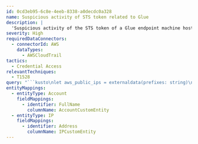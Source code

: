 ```yaml
---
id: 0cd3eb95-6c8e-4eeb-8338-a0decdc0a328
name: Suspicious activity of STS token related to Glue
description: |
  'Suspicious activity of the STS token of a Glue endpoint machine hosted by ECS (for example, by SSRF) indicates a possible token hijacking. An attacker may have stolen the token and could abuse its permissions to escalate privileges and move laterally in the cloud account.'
severity: High
requiredDataConnectors:
  - connectorId: AWS
    dataTypes:
      - AWSCloudTrail
tactics:
  - Credential Access
relevantTechniques:
  - T1528
query: "```kusto\nlet aws_public_ips = externaldata(prefixes: string)\n[ \n     h@'https://aka.ms/awspublicipaddresse/aws-public-ip-addresses/ip-ranges.json'\n]\nwith(format='multijson');\nlet timeframe = 30m;\nlet lookback = 12h;\n//Get the AccessKey in the STS token when Lambda service assumes the Role periodically (max assumed session can be 12h)\nlet sts_token = AWSCloudTrail\n| where TimeGenerated >= ago (lookback)\n| where EventSource == \"sts.amazonaws.com\" and SourceIpAddress == \"glue.amazonaws.com\"\n| extend instanceId = tostring(parse_json(RequestParameters).roleSessionName)\n| extend token = tostring(parse_json(ResponseElements).credentials.accessKeyId);\n//Get the identities who used that STS token - this can be the Lambda function itself which assumed it (legit),\n//but it can also be an external identity which abuses the token permissions\nlet tokenUsage = AWSCloudTrail\n| where TimeGenerated >= ago (timeframe)\n| join kind=inner sts_token on $left.UserIdentityAccessKeyId == $right.token\n| extend region = AWSRegion1\n| project-away SourceIpAddress1, UserIdentityUserName1, UserIdentityArn1, TimeGenerated1;\n//Check whether the called identity is legit\naws_public_ips\n| mv-expand todynamic(prefixes)\n| extend ip_prefix=tostring(todynamic(prefixes.['ip_prefix']))\n| extend region=tostring(todynamic(prefixes.['region']))\n| extend service=tostring(todynamic(prefixes.['service']))\n| project-away prefixes\n| where service == \"AMAZON\" \n| join kind=inner tokenUsage on region\n| where SourceIpAddress !contains \"amazonaws.com\"\n| where ipv4_is_private(SourceIpAddress) == false\n| extend IsInRange = ipv4_is_in_range(SourceIpAddress, ip_prefix)\n| extend UserIdentityUserName = iff(isnotempty(UserIdentityUserName), UserIdentityUserName, tostring(split(UserIdentityArn,'/')[-1]))\n| extend timestamp = TimeGenerated, IPCustomEntity = SourceIpAddress, AccountCustomEntity = UserIdentityUserName, AssumedRoleArn = UserIdentityArn\n| summarize timestamp=arg_max(timestamp,*), r = make_set(IsInRange) by SourceIpAddress, UserIdentityUserName, UserIdentityArn\n| where not (set_has_element(r, true))\n| project-away ip_prefix, IsInRange\n```"
entityMappings:
  - entityType: Account
    fieldMappings:
      - identifier: FullName
        columnName: AccountCustomEntity
  - entityType: IP
    fieldMappings:
      - identifier: Address
        columnName: IPCustomEntity
---
```


